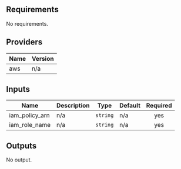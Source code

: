<!-- BEGINNING OF PRE-COMMIT-TERRAFORM DOCS HOOK -->
## Requirements

No requirements.

## Providers

| Name | Version |
|------|---------|
| aws | n/a |

## Inputs

| Name | Description | Type | Default | Required |
|------|-------------|------|---------|:--------:|
| iam\_policy\_arn | n/a | `string` | n/a | yes |
| iam\_role\_name | n/a | `string` | n/a | yes |

## Outputs

No output.

<!-- END OF PRE-COMMIT-TERRAFORM DOCS HOOK -->